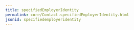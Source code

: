 ```yaml
---
title: specifiedEmployerIdentity
permalink: core/Contact.specifiedEmployerIdentity.html
jsonid: specifiedemployeridentity
---
```


